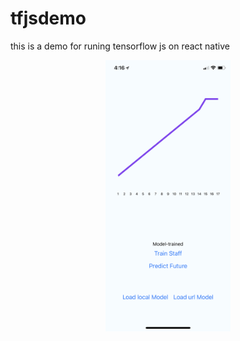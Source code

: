 # tfjsdemo

this is a demo for runing tensorflow js on react native

<p align="center">
  <img src="/demo-img/demo.PNG" width="200"/>
</p>
